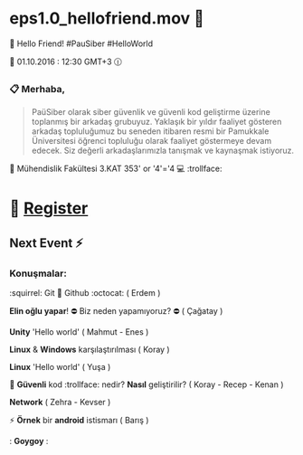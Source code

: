 # eps1.0_hellofriend.mov :movie_camera:


:mega: Hello Friend!  #PauSiber #HelloWorld


:calendar: 01.10.2016 : 12:30 GMT+3 :clock1230:

### :clipboard: Merhaba,
> PaüSiber olarak siber güvenlik ve güvenli kod  geliştirme üzerine toplanmış bir arkadaş grubuyuz.
Yaklaşık bir yıldır faaliyet gösteren arkadaş topluluğumuz bu seneden itibaren resmi bir Pamukkale Üniversitesi öğrenci topluluğu olarak faaliyet göstermeye devam edecek. Siz değerli arkadaşlarımızla tanışmak ve kaynaşmak istiyoruz.


:school: Mühendislik Fakültesi 3.KAT 353' or '4'='4 💻 :trollface:


# :link: [Register](http://pausiber.xyz/register)

Next Event :zap:
--------------------------------

### Konuşmalar:

:squirrel: Git :link: Github :octocat: ( Erdem )

**Elin oğlu yapar**! :no_entry: Biz neden yapamıyoruz? :no_entry: ( Çağatay )

**Unity** 'Hello world' ( Mahmut - Enes )

**Linux** & **Windows** karşılaştırılması ( Koray )

**Linux** 'Hello world' ( Yuşa )

:closed_lock_with_key: **Güvenli** kod :trollface:  nedir? **Nasıl** geliştirilir? ( Koray - Recep - Kenan )

**Network** ( Zehra - Kevser )

:zap: **Örnek** bir **android** istismarı ( Barış )

: **Goygoy** :

